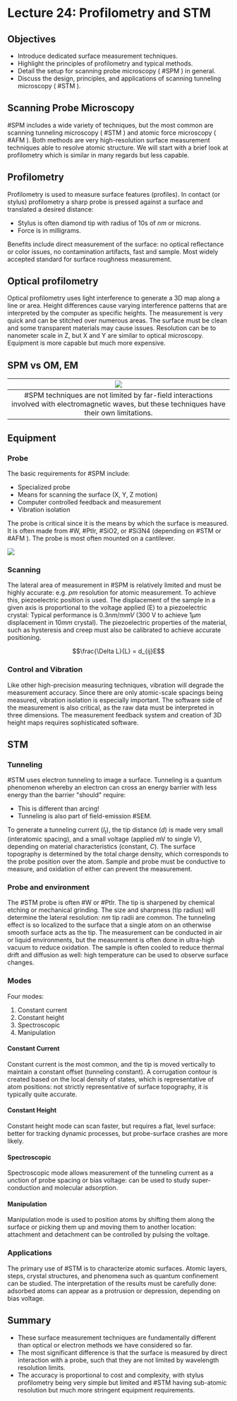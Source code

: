 <!-- 20221114T13:17 -->
# Lecture 24: Profilometry and STM
## Objectives
- Introduce dedicated surface measurement techniques.
- Highlight the principles of profilometry and typical methods.
- Detail the setup for scanning probe microscopy ( #SPM ) in general.
- Discuss the design, principles, and applications of scanning tunneling microscopy ( #STM ).

## Scanning Probe Microscopy
#SPM includes a wide variety of techniques, but the most common are scanning tunneling microscopy ( #STM ) and atomic force microscopy ( #AFM ).
Both methods are very high-resolution surface measurement techniques able to resolve atomic structure.
We will start with a brief look at profilometry which is similar in many regards but less capable.

## Profilometry
Profilometry is used to measure surface features (profiles).
In contact (or stylus) profilometry a sharp probe is pressed against a surface and translated a desired distance:
- Stylus is often diamond tip with radius of 10s of $nm$ or microns.
- Force is in milligrams.

Benefits include direct measurement of the surface: no optical reflectance or color issues, no contamination artifacts, fast and sample.
Most widely accepted standard for surface roughness measurement.

## Optical profilometry
Optical profilometry uses light interference to generate a 3D map along a line or area.
Height differences cause varying interference patterns that are interpreted by the computer as specific heights.
The measurement is very quick and can be stitched over numerous areas.
The surface must be clean and some transparent materials may cause issues.
Resolution can be to nanometer scale in Z, but X and Y are similar to optical microscopy.
Equipment is more capable but much more expensive.

## SPM vs OM, EM
| ![](../../../attachments/profilometry-and-stm/spm_vs_om_and_em_221207_155130_EST.png) |
|:--:|
| #SPM techniques are not limited by far-field interactions involved with electromagnetic waves, but these techniques have their own limitations. |

## Equipment
### Probe
The basic requirements for #SPM include:
- Specialized probe
- Means for scanning the surface (X, Y, Z motion)
- Computer controlled feedback and measurement
- Vibration isolation

The probe is critical since it is the means by which the surface is measured.
It is often made from #W, #PtIr, #SiO2, or #Si3N4 (depending on #STM or #AFM ).
The probe is most often mounted on a cantilever.

![](../../../attachments/profilometry-and-stm/equipment_probe_tip_221207_155338_EST.png)

### Scanning
The lateral area of measurement in #SPM is relatively limited and must be highly accurate: e.g. $pm$ resolution for atomic measurement.
To achieve this, piezoelectric position is used.
The displacement of the sample in a given axis is proportional to the voltage applied (E) to a piezoelectric crystal:
Typical performance is $0.3 nm/mmV$ (300 V to achieve $1 \mu m$ displacement in $10 mm$ crystal).
The piezoelectric properties of the material, such as hysteresis and creep must also be calibrated to achieve accurate positioning.

$$\frac{\Delta L}{L} = d_{ij}E$$

### Control and Vibration
Like other high-precision measuring techniques, vibration will degrade the measurement accuracy.
Since there are only atomic-scale spacings being measured, vibration isolation is especially important.
The software side of the measurement is also critical, as the raw data must be interpreted in three dimensions.
The measurement feedback system and creation of 3D height maps requires sophisticated software.

## STM
### Tunneling
#STM uses electron tunneling to image a surface.
Tunneling is a quantum phenomenon whereby an electron can cross an energy barrier with less energy than the barrier "should" require:
- This is different than arcing!
- Tunneling is also part of field-emission #SEM.

To generate a tunneling current ($I_{t}$), the tip distance ($d$) is made very small (interatomic spacing), and a small voltage (applied mV to single V), depending on material characteristics (constant, $C$).
The surface topography is determined by the total charge density, which corresponds to the probe position over the atom.
Sample and probe must be conductive to measure, and oxidation of either can prevent the measurement.

### Probe and environment
The #STM probe is often #W or #PtIr.
The tip is sharpened by chemical etching or mechanical grinding.
The size and sharpness (tip radius) will determine the lateral resolution: $nm$ tip radii are common.
The tunneling effect is so localized to the surface that a single atom on an otherwise smooth surface acts as the tip.
The measurement can be conducted in air or liquid environments, but the measurement is often done in ultra-high vacuum to reduce oxidation.
The sample is often cooled to reduce thermal drift and diffusion as well: high temperature can be used to observe surface changes.

### Modes
Four modes:
1. Constant current
2. Constant height
3. Spectroscopic
4. Manipulation

#### Constant Current
Constant current is the most common, and the tip is moved vertically to maintain a constant offset (tunneling constant).
A corrugation contour is created based on the local density of states, which is representative of atom positions: not strictly representative of surface topography, it is typically quite accurate.

#### Constant Height
Constant height mode can scan faster, but requires a flat, level surface: better for tracking dynamic processes, but probe-surface crashes are more likely.

#### Spectroscopic
Spectroscopic mode allows measurement of the tunneling current as a unction of probe spacing or bias voltage: can be used to study super-conduction and molecular adsorption.

#### Manipulation
Manipulation mode is used to position atoms by shifting them along the surface or picking them up and moving them to another location: attachment and detachment can be controlled by pulsing the voltage.

### Applications
The primary use of #STM is to characterize atomic surfaces.
Atomic layers, steps, crystal structures, and phenomena such as quantum confinement can be studied.
The interpretation of the results must be carefully done: adsorbed atoms can appear as a protrusion or depression, depending on bias voltage.

## Summary
- These surface measurement techniques are fundamentally different than optical or electron methods we have considered so far.
- The most significant difference is that the surface is measured by direct interaction with a probe, such that they are not limited by wavelength resolution limits.
- The accuracy is proportional to cost and complexity, with stylus profilometry being very simple but limited and #STM having sub-atomic resolution but much more stringent equipment requirements.